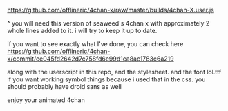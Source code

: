 https://github.com/offlineric/4chan-x/raw/master/builds/4chan-X.user.js

^ you will need this version of seaweed's 4chan x with approximately 2 whole lines added to it. i will try to keep it up to date. 

if you want to see exactly what I've done, you can check here
https://github.com/offlineric/4chan-x/commit/ce045fd2642d7c758fd6e99d1ca8ac1783c6a219

along with the userscript in this repo, and the stylesheet. 
and the font lol.ttf if you want working symbol things because i used that in the css. 
you should probably have droid sans as well

enjoy your animated 4chan 

